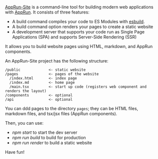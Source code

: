[AppRun-Site](https://github.com/yysun/apprun-site) is a command-line tool for building modern web applications with [AppRun](https://github.com/yysun/apprun).  It consists of three features:

* A build command compiles your code to ES Modules with [esbuild](https://esbuild.github.io/).
* A build command option renders your pages to create a static website
* A development server that supports your code run as Single Page Applications (SPA) and supports Server-Side Rendering (SSR)

It allows you to build website pages using HTML, markdown, and AppRun components.

An AppRun-Site project has the following structure:

```
/public             <- static website
/pages              <- pages of the website
  /index.html       <- index page
  /index.md         <- home page
  /main.tsx         <- start up code (registers web component and renders the layout)
/components         <- optional
/api                <- optional
```

You can ddd pages to the directory `pages`; they can be HTML files, markdown files, and tsx/jsx files (AppRun components).

Then, you can use:

* _npm start_ to start the dev server
* _npm run build_ to build for production
* _npm run render_ to build a static website

Have fun!
